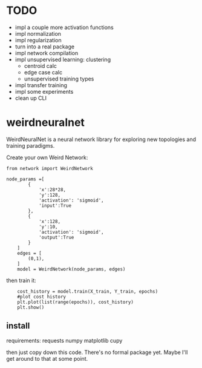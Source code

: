 # TODO
 * impl a couple more activation functions
 * impl normalization
 * impl regularization
 * turn into a real package
 * impl network compilation
 * impl unsupervised learning: clustering
    * centroid calc
    * edge case calc
    * unsupervised training types
 * impl transfer training
 * impl some experiments
 * clean up CLI

# weirdneuralnet
WeirdNeuralNet is a neural network library for exploring new topologies and training paradigms.

Create your own Weird Network:
```
from network import WeirdNetwork

node_params =[
        {
            'x':28*28,
            'y':128,
            'activation': 'sigmoid',
            'input':True
        },
        {
            'x':128,
            'y':10,
            'activation': 'sigmoid',
            'output':True
        }
    ]
    edges = [
        (0,1),
    ]
    model = WeirdNetwork(node_params, edges)
```

then train it:

```
    cost_history = model.train(X_train, Y_train, epochs)
    #plot cost history
    plt.plot(list(range(epochs)), cost_history)
    plt.show()
```

## install

requirements:
requests
numpy
matplotlib
cupy

then just copy down this code.
There's no formal package yet. Maybe I'll get around to that at some point.
